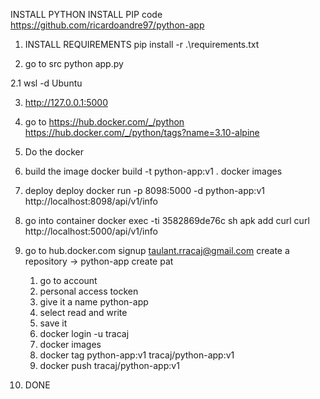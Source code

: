 INSTALL PYTHON
INSTALL PIP
code https://github.com/ricardoandre97/python-app 
1. INSTALL REQUIREMENTS 
 pip install -r .\requirements.txt

2. go to src
 python app.py

2.1 wsl -d Ubuntu

3. http://127.0.0.1:5000

4. go to https://hub.docker.com/_/python
    https://hub.docker.com/_/python/tags?name=3.10-alpine
5. Do the docker

6. build the image
  docker build -t python-app:v1 . 
  docker images

7. deploy deploy
  docker run -p 8098:5000 -d python-app:v1 
    http://localhost:8098/api/v1/info

8. go into container
  docker exec -ti 3582869de76c sh
  apk add curl
  curl http://localhost:5000/api/v1/info

9. go to hub.docker.com signup taulant.rracaj@gmail.com
 create a repository -> python-app
 create pat
   1. go to account 
   2. personal access tocken
   3. give it a name python-app
   4. select read and write
   5. save it 
   6. docker login -u tracaj
   7. docker images
   8. docker tag python-app:v1 tracaj/python-app:v1
   9. docker push tracaj/python-app:v1
10. DONE